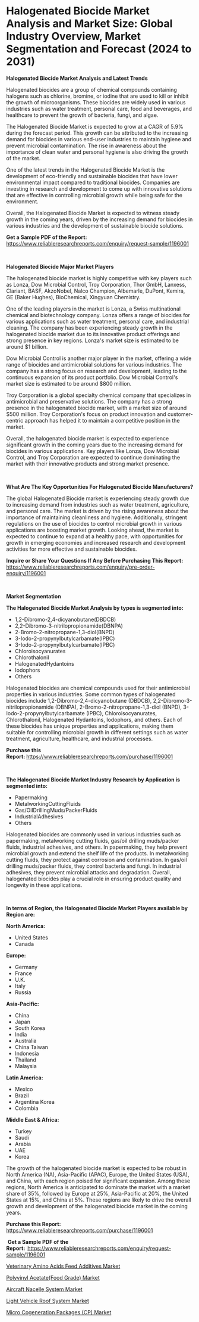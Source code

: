 <p><h1>Halogenated Biocide Market Analysis and Market Size: Global Industry Overview, Market Segmentation and Forecast (2024 to 2031)</h1></p><p><strong>Halogenated Biocide Market Analysis and Latest Trends</strong></p>
<p><p>Halogenated biocides are a group of chemical compounds containing halogens such as chlorine, bromine, or iodine that are used to kill or inhibit the growth of microorganisms. These biocides are widely used in various industries such as water treatment, personal care, food and beverages, and healthcare to prevent the growth of bacteria, fungi, and algae.</p><p>The Halogenated Biocide Market is expected to grow at a CAGR of 5.9% during the forecast period. This growth can be attributed to the increasing demand for biocides in various end-user industries to maintain hygiene and prevent microbial contamination. The rise in awareness about the importance of clean water and personal hygiene is also driving the growth of the market.</p><p>One of the latest trends in the Halogenated Biocide Market is the development of eco-friendly and sustainable biocides that have lower environmental impact compared to traditional biocides. Companies are investing in research and development to come up with innovative solutions that are effective in controlling microbial growth while being safe for the environment.</p><p>Overall, the Halogenated Biocide Market is expected to witness steady growth in the coming years, driven by the increasing demand for biocides in various industries and the development of sustainable biocide solutions.</p></p>
<p><strong>Get a Sample PDF of the Report:&nbsp;</strong> <a href="https://www.reliableresearchreports.com/enquiry/request-sample/1196001">https://www.reliableresearchreports.com/enquiry/request-sample/1196001</a></p>
<p>&nbsp;</p>
<p><strong>Halogenated Biocide Major Market Players</strong></p>
<p><p>The halogenated biocide market is highly competitive with key players such as Lonza, Dow Microbial Control, Troy Corporation, Thor GmbH, Lanxess, Clariant, BASF, AkzoNobel, Nalco Champion, Albemarle, DuPont, Kemira, GE (Baker Hughes), BioChemical, Xingyuan Chemistry. </p><p>One of the leading players in the market is Lonza, a Swiss multinational chemical and biotechnology company. Lonza offers a range of biocides for various applications such as water treatment, personal care, and industrial cleaning. The company has been experiencing steady growth in the halogenated biocide market due to its innovative product offerings and strong presence in key regions. Lonza's market size is estimated to be around $1 billion.</p><p>Dow Microbial Control is another major player in the market, offering a wide range of biocides and antimicrobial solutions for various industries. The company has a strong focus on research and development, leading to the continuous expansion of its product portfolio. Dow Microbial Control's market size is estimated to be around $800 million.</p><p>Troy Corporation is a global specialty chemical company that specializes in antimicrobial and preservative solutions. The company has a strong presence in the halogenated biocide market, with a market size of around $500 million. Troy Corporation's focus on product innovation and customer-centric approach has helped it to maintain a competitive position in the market.</p><p>Overall, the halogenated biocide market is expected to experience significant growth in the coming years due to the increasing demand for biocides in various applications. Key players like Lonza, Dow Microbial Control, and Troy Corporation are expected to continue dominating the market with their innovative products and strong market presence.</p></p>
<p>&nbsp;</p>
<p><strong>What Are The Key Opportunities For Halogenated Biocide Manufacturers?</strong></p>
<p><p>The global Halogenated Biocide market is experiencing steady growth due to increasing demand from industries such as water treatment, agriculture, and personal care. The market is driven by the rising awareness about the importance of maintaining cleanliness and hygiene. Additionally, stringent regulations on the use of biocides to control microbial growth in various applications are boosting market growth. Looking ahead, the market is expected to continue to expand at a healthy pace, with opportunities for growth in emerging economies and increased research and development activities for more effective and sustainable biocides.</p></p>
<p><strong>Inquire or Share Your Questions If Any Before Purchasing This Report:</strong> <a href="https://www.reliableresearchreports.com/enquiry/pre-order-enquiry/1196001">https://www.reliableresearchreports.com/enquiry/pre-order-enquiry/1196001</a></p>
<p>&nbsp;</p>
<p><strong>Market Segmentation</strong></p>
<p><strong>The Halogenated Biocide Market Analysis by types is segmented into:</strong></p>
<p><ul><li>1,2-Dibromo-2,4-dicyanobutane(DBDCB)</li><li>2,2-Dibromo-3-nitrilopropionamide(DBNPA)</li><li>2-Bromo-2-nitropropane-1,3-diol(BNPD)</li><li>3-Iodo-2-propynylbutylcarbamate(IPBC)</li><li>3-Iodo-2-propynylbutylcarbamate(IPBC)</li><li>Chloroisocyanurates</li><li>Chlorothalonil</li><li>HalogenatedHydantoins</li><li>Iodophors</li><li>Others</li></ul></p>
<p><p>Halogenated biocides are chemical compounds used for their antimicrobial properties in various industries. Some common types of halogenated biocides include 1,2-Dibromo-2,4-dicyanobutane (DBDCB), 2,2-Dibromo-3-nitrilopropionamide (DBNPA), 2-Bromo-2-nitropropane-1,3-diol (BNPD), 3-Iodo-2-propynylbutylcarbamate (IPBC), Chloroisocyanurates, Chlorothalonil, Halogenated Hydantoins, Iodophors, and others. Each of these biocides has unique properties and applications, making them suitable for controlling microbial growth in different settings such as water treatment, agriculture, healthcare, and industrial processes.</p></p>
<p><strong>Purchase this Report:&nbsp;</strong><a href="https://www.reliableresearchreports.com/purchase/1196001">https://www.reliableresearchreports.com/purchase/1196001</a></p>
<p>&nbsp;</p>
<p><strong>The Halogenated Biocide Market Industry Research by Application is segmented into:</strong></p>
<p><ul><li>Papermaking</li><li>MetalworkingCuttingFluids</li><li>Gas/OilDrillingMuds/PackerFluids</li><li>IndustrialAdhesives</li><li>Others</li></ul></p>
<p><p>Halogenated biocides are commonly used in various industries such as papermaking, metalworking cutting fluids, gas/oil drilling muds/packer fluids, industrial adhesives, and others. In papermaking, they help prevent microbial growth and extend the shelf life of the products. In metalworking cutting fluids, they protect against corrosion and contamination. In gas/oil drilling muds/packer fluids, they control bacteria and fungi. In industrial adhesives, they prevent microbial attacks and degradation. Overall, halogenated biocides play a crucial role in ensuring product quality and longevity in these applications.</p></p>
<p>&nbsp;</p>
<p><strong>In terms of Region, the Halogenated Biocide Market Players available by Region are:</strong></p>
<p>
    <p> <strong> North America: </strong>
        <ul>
            <li>United States</li>
            <li>Canada</li>
        </ul>
        </p> 
    <p> <strong> Europe: </strong>
        <ul>
            <li>Germany</li>
            <li>France</li>
            <li>U.K.</li>
            <li>Italy</li>
            <li>Russia</li>
        </ul>
        </p> 
    <p> <strong> Asia-Pacific: </strong>
        <ul>
            <li>China</li>
            <li>Japan</li>
            <li>South Korea</li>
            <li>India</li>
            <li>Australia</li>
            <li>China Taiwan</li>
            <li>Indonesia</li>
            <li>Thailand</li>
            <li>Malaysia</li>
        </ul>
        </p> 
    <p> <strong> Latin America: </strong>
        <ul>
            <li>Mexico</li>
            <li>Brazil</li>
            <li>Argentina Korea</li>
            <li>Colombia</li>
        </ul>
        </p> 
    <p> <strong> Middle East & Africa: </strong>
        <ul>
            <li>Turkey</li>
            <li>Saudi</li>
            <li>Arabia</li>
            <li>UAE</li>
            <li>Korea</li>
        </ul>
    </p>
    </p>
<p><p>The growth of the halogenated biocide market is expected to be robust in North America (NA), Asia-Pacific (APAC), Europe, the United States (USA), and China, with each region poised for significant expansion. Among these regions, North America is anticipated to dominate the market with a market share of 35%, followed by Europe at 25%, Asia-Pacific at 20%, the United States at 15%, and China at 5%. These regions are likely to drive the overall growth and development of the halogenated biocide market in the coming years.</p></p>
<p><strong>Purchase this Report: </strong><a href="https://www.reliableresearchreports.com/purchase/1196001">https://www.reliableresearchreports.com/purchase/1196001</a></p>
<p>&nbsp;<strong>Get a Sample PDF of the Report:&nbsp;&nbsp;</strong><a href="https://www.reliableresearchreports.com/enquiry/request-sample/1196001">https://www.reliableresearchreports.com/enquiry/request-sample/1196001</a></p>
<p><strong></strong></p>
<p><p><a href="https://github.com/okotobwrhuteie/Market-Research-Report-List-1/blob/main/veterinary-amino-acids-feed-additives-market.md">Veterinary Amino Acids Feed Additives Market</a></p><p><a href="https://github.com/myacatherineblakecaczo9vcsw/Market-Research-Report-List-1/blob/main/polyvinyl-acetatefood-grade-market.md">Polyvinyl Acetate(Food Grade) Market</a></p><p><a href="https://medium.com/p/63be5b82ca2d/edit">Aircraft Nacelle System Market</a></p><p><a href="https://medium.com/p/f7980e511ad4/edit">Light Vehicle Roof System Market</a></p><p><a href="https://medium.com/p/260b811ab621/edit">Micro Cogeneration Packages (CP) Market</a></p></p>